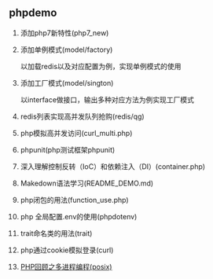 phpdemo
---

1. 添加php7新特性(php7_new)
    
2. 添加单例模式(model/factory)

    以加载redis以及对应配置为例，实现单例模式的使用
    
3. 添加工厂模式(model/sington)

    以interface做接口，输出多种对应方法为例实现工厂模式

4. redis列表实现高并发队列抢购(redis/qg)

5. php模拟高并发访问(curl_multi.php)

6. phpunit(php测试框架phpunit)

7. 深入理解控制反转（IoC）和依赖注入（DI）(container.php)

8. Makedown语法学习(README_DEMO.md)

9. php闭包的用法(function_use.php)

10. php 全局配置.env的使用(phpdotenv)

11. trait命名类的用法(trait)

12. php通过cookie模拟登录(curl)

13. [PHP回顾之多进程编程(posix)](https://segmentfault.com/a/1190000015372752)